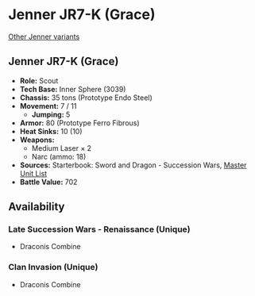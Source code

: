 # Jenner JR7-K (Grace)

[Other Jenner variants](../jenner.md)

## Jenner JR7-K (Grace)
- **Role:** Scout
- **Tech Base:** Inner Sphere (3039)
- **Chassis:** 35 tons (Prototype Endo Steel)
- **Movement:** 7 / 11
  - **Jumping:** 5
- **Armor:** 80 (Prototype Ferro Fibrous)
- **Heat Sinks:** 10 (10)
- **Weapons:**
  - Medium Laser × 2
  - Narc (ammo: 18)
- **Sources:** Starterbook: Sword and Dragon - Succession Wars, [Master Unit List](http://masterunitlist.info/Unit/Details/1696/jenner-jr7-k-grace)
- **Battle Value:** 702

## Availability

### Late Succession Wars - Renaissance (Unique)
- Draconis Combine

### Clan Invasion (Unique)
- Draconis Combine

